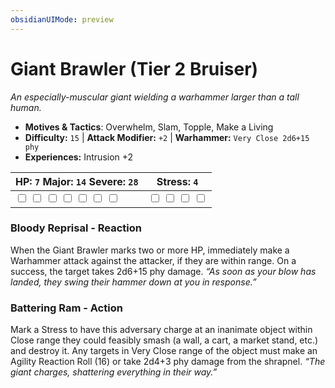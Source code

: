 ```yaml
---
obsidianUIMode: preview
---
```

# Giant Brawler (Tier 2 Bruiser)

*An especially-muscular giant wielding a warhammer larger than a tall human.*

- **Motives & Tactics**: Overwhelm, Slam, Topple, Make a Living
- **Difficulty:** `15` | **Attack Modifier:** `+2` | **Warhammer:** `Very Close 2d6+15 phy`
- **Experiences:** Intrusion +2

| HP: `7` Major: `14` Severe: `28` | Stress: `4` |
|--|--|
|  <input type="checkbox" unchecked id="21557978"> <input type="checkbox" unchecked id="c7a84748"> <input type="checkbox" unchecked id="7c6db465"> <input type="checkbox" unchecked id="73aea1ff"> <input type="checkbox" unchecked id="8b3a0891"> <input type="checkbox" unchecked id="50f23b81"> <input type="checkbox" unchecked id="958bdbdb"> |  <input type="checkbox" unchecked id="ff7e9506"> <input type="checkbox" unchecked id="f71b3104"> <input type="checkbox" unchecked id="d1954ef3"> <input type="checkbox" unchecked id="8dbec478"> |

### Bloody Reprisal - Reaction

When the Giant Brawler marks two or more HP, immediately make a Warhammer attack against the attacker, if they are within range. On a success, the target takes 2d6+15 phy damage. *“As soon as your blow has landed, they swing their hammer down at you in response.”*

### Battering Ram - Action

Mark a Stress to have this adversary charge at an inanimate object within Close range they could feasibly smash (a wall, a cart, a market stand, etc.) and destroy it. Any targets in Very Close range of the object must make an Agility Reaction Roll (16) or take 2d4+3 phy damage from the shrapnel. *“The giant charges, shattering everything in their way.”*




